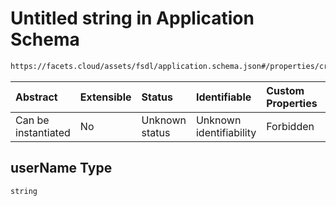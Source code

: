 # Untitled string in Application Schema

```txt
https://facets.cloud/assets/fsdl/application.schema.json#/properties/credentialRequests/properties/dbs/properties/mongo/items/0/properties/environmentVariables/items/0/properties/userName
```



| Abstract            | Extensible | Status         | Identifiable            | Custom Properties | Additional Properties | Access Restrictions | Defined In                                                                        |
| :------------------ | :--------- | :------------- | :---------------------- | :---------------- | :-------------------- | :------------------ | :-------------------------------------------------------------------------------- |
| Can be instantiated | No         | Unknown status | Unknown identifiability | Forbidden         | Allowed               | none                | [application.schema.json*](../out/application.schema.json "open original schema") |

## userName Type

`string`
